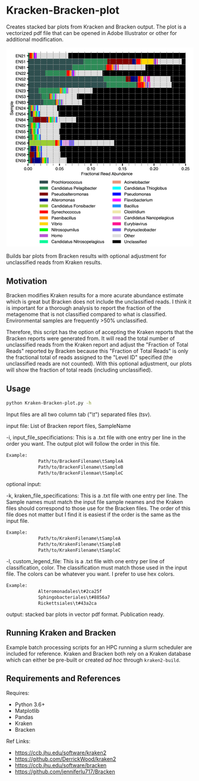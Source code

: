 # Kracken-Bracken-plot
 Creates stacked bar plots from Kracken and Bracken output. The plot is a vectorized pdf file that can be opened in Adobe Illustrator or other for additional modification.

![Kracken-Bracken plot](https://github.com/rotheconrad/Kracken-Bracken-plot/blob/main/Kracken-Bracken-plot_example_genus.png)

Builds bar plots from Bracken results with optional adjustment for
unclassified reads from Kraken results.

## Motivation

Bracken modifies Kraken results for a more acurate abundance estimate
which is great but Bracken does not include the unclassified reads. I
think it is important for a thorough analysis to report the fraction of
the metagenome that is not classified compared to what is classified.
Environmental samples are frequently >50% unclassified.

Therefore, this script has the option of accepting the Kraken reports
that the Bracken reports were generated from. It will read the total
number of unclassified reads from the Kraken report and adjust the
"Fraction of Total Reads" reported by Bracken because this "Fraction of
Total Reads" is only the fractional total of reads assigned to the
"Level ID" specified (the unclassified reads are not counted). With this
optional adjustment, our plots will show the fraction of total reads
(including unclassified).

## Usage

```bash
python Kraken-Bracken-plot.py -h
```

Input files are all two column tab ("\t") separated files (tsv).

input file: List of Bracken report files, SampleName

-i, input_file_specificiations:
    This is a .txt file with one entry per line in the order you want.
    The output plot will follow the order in this file.

    Example:
                Path/to/BrackenFilename\tSampleA
                Path/to/BrackenFilename\tSampleB
                Path/to/BrackenFilenmae\tSampleC

optional input:

-k, kraken_file_specifications:
    This is a .txt file with one entry per line. The Sample names must
    match the input file sample neames and the Kraken files should 
    correspond to those use for the Bracken files. The order of this
    file does not matter but I find it is easiest if the order is the
    same as the input file.

    Example:
                Path/to/KrakenFilename\tSampleA
                Path/to/KrakenFilename\tSampleB
                Path/to/KrakenFilename\tSampleC

-l, custom_legend_file:
    This is a .txt file with one entry per line of classification, color.
    The classification must match those used in the input file.
    The colors can be whatever you want. I prefer to use hex colors.

    Example: 
                Alteromonadales\t#2ca25f
                Sphingobacteriales\t#8856a7
                Rickettsiales\t#43a2ca

output: stacked bar plots in vector pdf format. Publication ready.

## Running Kraken and Bracken

Example batch processing scripts for an HPC running a slurm scheduler are
included for reference. Kraken and Bracken both rely on a Kraken database
which can either be pre-built or created *ad hoc* through `kraken2-build`.

## Requirements and References

Requires:

* Python 3.6+
* Matplotlib
* Pandas
* Kraken
* Bracken

Ref Links:

* https://ccb.jhu.edu/software/kraken2
* https://github.com/DerrickWood/kraken2
* https://ccb.jhu.edu/software/bracken
* https://github.com/jenniferlu717/Bracken
